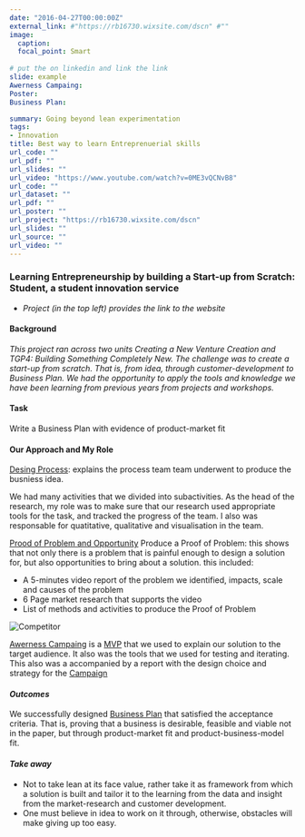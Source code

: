 ```yaml
---
date: "2016-04-27T00:00:00Z"
external_link: #"https://rb16730.wixsite.com/dscn" #""
image:
  caption: 
  focal_point: Smart
  
# put the on linkedin and link the link
slide: example
Awerness Campaing:
Poster:
Business Plan:

summary: Going beyond lean experimentation
tags:
- Innovation
title: Best way to learn Entreprenuerial skills
url_code: ""
url_pdf: ""
url_slides: ""
url_video: "https://www.youtube.com/watch?v=0ME3vQCNvB8"
url_code: ""
url_dataset: ""
url_pdf: ""
url_poster: ""
url_project: "https://rb16730.wixsite.com/dscn"
url_slides: ""
url_source: ""
url_video: ""
---
```



### Learning Entrepreneurship by building a Start-up from Scratch: Student, a student innovation service
- *Project (in the top left) provides the link to the website*


#### Background
*This project ran across two units Creating a New Venture Creation and TGP4: Building Something Completely New. The challenge was to create a start-up from scratch. That is, from idea, through customer-development to Business Plan. We had the opportunity to apply the tools and knowledge we have been learning from previous years from projects and workshops.*


#### Task 
Write a Business Plan with evidence of product-market fit

#### Our Approach and My Role

[Desing Process](https://github.com/Jo316/Sturent/blob/master/DesignDocPoster.pdf): explains the process team team underwent to produce the busniess idea.

We had many activities that we divided into subactivities. As the head of the research, my role was to make sure that our research used appropriate tools for the task, and tracked the progress of the team. I also was responsable for quatitative, qualitative and visualisation in the team.

[Prood of Problem and Opportunity](https://github.com/Jo316/Sturent/blob/master/DSCN_Report1.pdf)
Produce a Proof of Problem: this shows that not only there is a problem that is painful enough to design a solution for, but also opportunities to bring about a solution. this included:
- A 5-minutes video report of the problem we identified, impacts, scale and causes of the problem
- 6 Page market research that supports the video
- List of methods and activities to produce the Proof of Problem

![Competitor](compet.jpg)

[Awerness Campaing](https://github.com/Jo316/Sturent/blob/master/AwarenessCampaignReport.pdf) is a [MVP](https://rb16730.wixsite.com/dscn) that we used to explain our solution to the target audience. It also was the tools that we used for testing and iterating.
This also was a accompanied by a report with the design choice and strategy for the [ Campaign](https://github.com/Jo316/Sturent/blob/master/AwarenessCampaignReport.pdf)


#### *Outcomes* 
We successfully designed [Business Plan](https://github.com/Jo316/Sturent/blob/master/Business-Plan%20(1).pdf) that satisfied the acceptance criteria. That is, proving that a business is desirable, feasible and viable not in the paper, but through product-market fit and product-business-model fit.


#### *Take away* 

- Not to take lean at its face value, rather take it as framework from which  a solution is built and tailor it to the learning from the data and insight from the market-research and customer development.
- One must believe in idea to work on it through, otherwise, obstacles will make giving up too easy.



